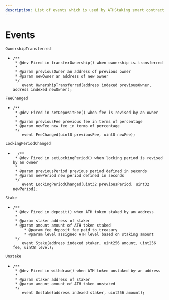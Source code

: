 ```yaml
---
description: List of events which is used by ATHStaking smart contract.
---
```


# Events

```
OwnershipTransferred
```

* ```solidity
  /**
   * @dev Fired in transferOwnership() when ownership is transferred
   *
   * @param previousOwner an address of previous owner
   * @param newOwner an address of new owner
   */
      event OwnershipTransferred(address indexed previousOwner, address indexed newOwner);
  ```

```
FeeChanged
```

* ```solidity
  /**
   * @dev Fired in setDepositFee() when fee is revised by an owner
   *
   * @param previousFee previous fee in terms of percentage
   * @param newFee new fee in terms of percentage
   */
      event FeeChanged(uint8 previousFee, uint8 newFee);
  ```

```
LockingPeriodChanged
```

* ```solidity
    /**
   * @dev Fired in setLockingPeriod() when locking period is revised by an owner
   *
   * @param previousPeriod previous period defined in seconds
   * @param newPeriod new period defined in seconds
   */
      event LockingPeriodChanged(uint32 previousPeriod, uint32 newPeriod);
  ```

```
Stake
```

* ```solidity
  /**
   * @dev Fired in deposit() when ATH token staked by an address
   *
   * @param staker address of staker
   * @param amount amount of ATH token staked
       * @param fee deposit fee paid to treasury
       * @param level assigned ATH level based on staking amount
   */
      event Stake(address indexed staker, uint256 amount, uint256 fee, uint8 level);
  ```

```
Unstake
```

* ```solidity
  /**
   * @dev Fired in withdraw() when ATH token unstaked by an address
   *
   * @param staker address of staker
   * @param amount amount of ATH token unstaked
   */
      event Unstake(address indexed staker, uint256 amount);
  ```

